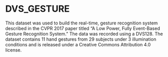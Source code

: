 # DVS_GESTURE

This dataset was used to build the real-time, gesture recognition system described in the CVPR 2017 paper titled “A Low Power, Fully Event-Based Gesture Recognition System.” The data was recorded using a DVS128. The dataset contains 11 hand gestures from 29 subjects under 3 illumination conditions and is released under a Creative Commons Attribution 4.0 license.
